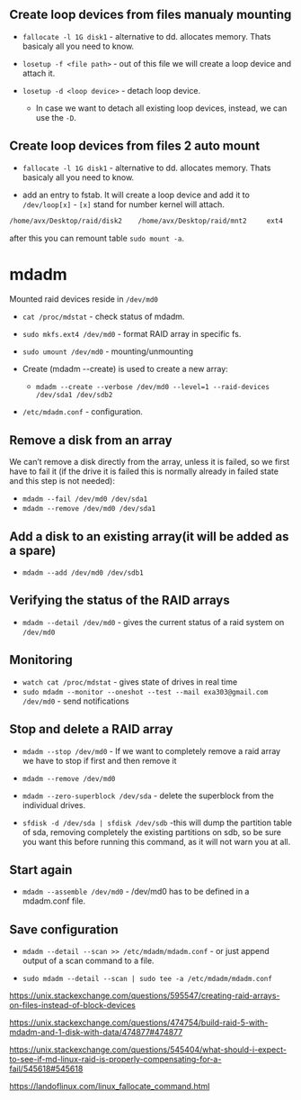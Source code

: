 ## Create loop devices from files manualy mounting

* `fallocate -l 1G disk1` - alternative to dd. allocates memory. Thats basicaly all you need to know.

* `losetup -f <file path>` - out of this file we will create a loop device and attach it. 
* `losetup -d <loop device>` - detach loop device. 
    * In case we want to detach all existing loop devices, instead, we can use the `-D`. 

## Create loop devices from files 2 auto mount

* `fallocate -l 1G disk1` - alternative to dd. allocates memory. Thats basicaly all you need to know.

* add an entry to fstab. It will create a loop device and add it to `/dev/loop[x]` - `[x]` stand for number kernel will attach.
```bash
/home/avx/Desktop/raid/disk2    /home/avx/Desktop/raid/mnt2     ext4    loop    0       0
```
after this you can remount table `sudo mount -a`.




# mdadm

Mounted raid devices reside in `/dev/md0`
* `cat /proc/mdstat` - check status of mdadm.
* `sudo mkfs.ext4 /dev/md0` - format RAID array in specific fs.

* `sudo umount /dev/md0` - mounting/unmounting

* Create (mdadm --create) is used to create a new array:
    * `mdadm --create --verbose /dev/md0 --level=1 --raid-devices /dev/sda1 /dev/sdb2`

* `/etc/mdadm.conf` - configuration.

## Remove a disk from an array

We can’t remove a disk directly from the array, unless it is failed, so we first have to fail it (if the drive it is failed this is normally already in failed state and this step is not needed):

* `mdadm --fail /dev/md0 /dev/sda1`
* `mdadm --remove /dev/md0 /dev/sda1`

## Add a disk to an existing array(it will be added as a spare)

* `mdadm --add /dev/md0 /dev/sdb1`

## Verifying the status of the RAID arrays

* `mdadm --detail /dev/md0` - gives the current status of a raid system on `/dev/md0`

## Monitoring

* `watch cat /proc/mdstat` - gives state of drives in real time
* `sudo mdadm --monitor --oneshot --test --mail exa303@gmail.com /dev/md0` - send notifications

##  Stop and delete a RAID array

* `mdadm --stop /dev/md0` - If we want to completely remove a raid array we have to stop if first and then remove it
* `mdadm --remove /dev/md0` 
* `mdadm --zero-superblock /dev/sda` - delete the superblock from the individual drives.

* `sfdisk -d /dev/sda | sfdisk /dev/sdb` -this will dump the partition table of sda, removing completely the existing partitions on sdb, so be sure you want this before running this command, as it will not warn you at all.

## Start again 

* `mdadm --assemble /dev/md0` - /dev/md0 has to be defined in a mdadm.conf file.

## Save configuration

* `mdadm --detail --scan >> /etc/mdadm/mdadm.conf` - or just append output of a scan command to a file.

* `sudo mdadm --detail --scan | sudo tee -a /etc/mdadm/mdadm.conf` 










https://unix.stackexchange.com/questions/595547/creating-raid-arrays-on-files-instead-of-block-devices

https://unix.stackexchange.com/questions/474754/build-raid-5-with-mdadm-and-1-disk-with-data/474877#474877

https://unix.stackexchange.com/questions/545404/what-should-i-expect-to-see-if-md-linux-raid-is-properly-compensating-for-a-fail/545618#545618

https://landoflinux.com/linux_fallocate_command.html